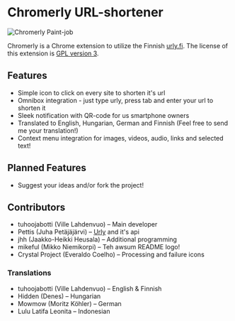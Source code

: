 Chromerly URL-shortener
=======================
![Chromerly Paint-job](http://github.com/tuhoojabotti/Chromerly-URL-shortener/raw/master/graphics/chromerly.png "Hueg thanks to mikeful!1")

Chromerly is a Chrome extension to utilize the Finnish [urly.fi](http://urly.fi/). The license of this extension is [GPL version 3](http://github.com/tuhoojabotti/Chromerly-URL-shortener/blob/master/COPYING).

Features
--------
* Simple icon to click on every site to shorten it's url
* Omnibox integration - just type urly, press tab and enter your url to shorten it
* Sleek notification with QR-code for us smartphone owners
* Translated to English, Hungarian, German and Finnish (Feel free to send me your translation!)
* Context menu integration for images, videos, audio, links and selected text!

Planned Features
----------------
* Suggest your ideas and/or fork the project!

Contributors
-----------
* tuhoojabotti (Ville Lahdenvuo) – Main developer
* Pettis (Juha Petäjäjärvi) – [Urly](http://urly.fi/ "In Finnish") and it's api
* jhh (Jaakko-Heikki Heusala) – Additional programming
* mikeful (Mikko Niemikorpi) – Teh awsum README logo!
* Crystal Project (Everaldo Coelho) – Processing and failure icons

### Translations
* tuhoojabotti (Ville Lahdenvuo) – English & Finnish
* Hidden (Denes) – Hungarian
* Mowmow (Moritz Köhler) – German
* Lulu Latifa Leonita – Indonesian